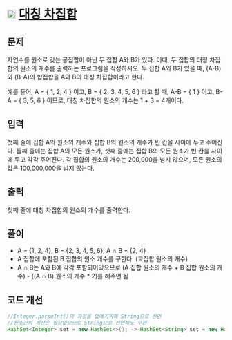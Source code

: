 # <img src="https://d2gd6pc034wcta.cloudfront.net/tier/8.svg" class="solvedac-tier" width=20> [대칭 차집합](https://www.acmicpc.net/problem/1269)

## 문제
자연수를 원소로 갖는 공집합이 아닌 두 집합 A와 B가 있다. 이때, 두 집합의 대칭 차집합의 원소의 개수를 출력하는 프로그램을 작성하시오. 두 집합 A와 B가 있을 때, (A-B)와 (B-A)의 합집합을 A와 B의 대칭 차집합이라고 한다.

예를 들어, A = { 1, 2, 4 } 이고, B = { 2, 3, 4, 5, 6 } 라고 할 때,  A-B = { 1 } 이고, B-A = { 3, 5, 6 } 이므로, 대칭 차집합의 원소의 개수는 1 + 3 = 4개이다.

## 입력
첫째 줄에 집합 A의 원소의 개수와 집합 B의 원소의 개수가 빈 칸을 사이에 두고 주어진다. 둘째 줄에는 집합 A의 모든 원소가, 셋째 줄에는 집합 B의 모든 원소가 빈 칸을 사이에 두고 각각 주어진다. 각 집합의 원소의 개수는 200,000을 넘지 않으며, 모든 원소의 값은 100,000,000을 넘지 않는다.

## 출력
첫째 줄에 대칭 차집합의 원소의 개수를 출력한다.

## 풀이
 - A = {1, 2, 4}, B = {2, 3, 4, 5, 6}, A ∩ B = {2, 4}
 - A 집합에 포함된 B 집합의 원소 개수를 구한다. (교집합 원소의 개수)
 - A ∩ B는 A와 B에 각각 포함되어있으므로 (A 집합 원소의 개수 + B 집합 원소의 개수) - ((A ∩ B) 원소의 개수 * 2)를 해주면 됨

## 코드 개선
 ```java
 //Integer.parseInt()의 과정을 없애기위해 String으로 선언
 //원소간의 계산은 필요없으므로 String으로 선언해도 무관
 HashSet<Integer> set = new HashSet<>(); -> HashSet<String> set = new HashSet<>();
 
 ```

